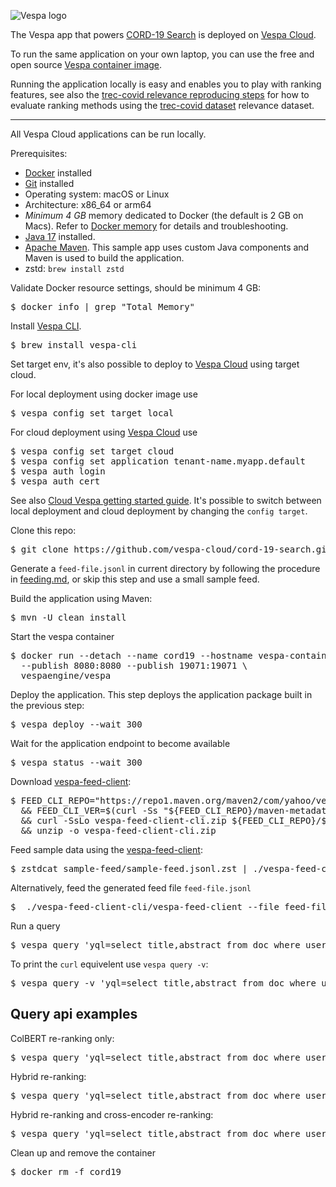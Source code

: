 <!-- Copyright Yahoo. Licensed under the terms of the Apache 2.0 license. See LICENSE in the project root. -->

![Vespa logo](https://vespa.ai/assets/vespa-logo-color.png)


The Vespa app that powers [CORD-19 Search](https://cord19.vespa.ai/) is 
deployed on [Vespa Cloud](https://cloud.vespa.ai/).

To run the same application on your own laptop, you can use the free and open source
[Vespa container image](https://hub.docker.com/r/vespaengine/vespa/). 

Running the application locally is easy and enables you to play with ranking features, 
see also the [trec-covid relevance reproducing steps](trec-covid.md) for how to evaluate ranking methods 
using the [trec-covid dataset](https://ir.nist.gov/trec-covid/) relevance dataset.

----

All Vespa Cloud applications can be run locally.

Prerequisites:
* [Docker](https://docs.docker.com/engine/installation/) installed
* [Git](https://git-scm.com/downloads) installed
* Operating system: macOS or Linux
* Architecture: x86_64 or arm64
* *Minimum 4 GB* memory dedicated to Docker (the default is 2 GB on Macs).
  Refer to [Docker memory](https://docs.vespa.ai/en/operations/docker-containers.html#memory)
  for details and troubleshooting.
* [Java 17](https://openjdk.org/projects/jdk/17/) installed. 
* [Apache Maven](https://maven.apache.org/install.html).
  This sample app uses custom Java components and Maven is used to build the application.
* zstd: `brew install zstd`

Validate Docker resource settings, should be minimum 4 GB:

<pre>
$ docker info | grep "Total Memory"
</pre>

Install [Vespa CLI](https://docs.vespa.ai/en/vespa-cli.html). 

<pre >
$ brew install vespa-cli
</pre>

Set target env, it's also possible to deploy to [Vespa Cloud](https://cloud.vespa.ai/)
using target cloud. 

For local deployment using docker image use 

<pre data-test="exec">
$ vespa config set target local
</pre>

For cloud deployment using [Vespa Cloud](https://cloud.vespa.ai/) use

<pre>
$ vespa config set target cloud
$ vespa config set application tenant-name.myapp.default
$ vespa auth login 
$ vespa auth cert
</pre>

See also [Cloud Vespa getting started guide](https://cloud.vespa.ai/en/getting-started). It's possible
to switch between local deployment and cloud deployment by changing the `config target`. 

Clone this repo:

<pre data-test="exec">
$ git clone https://github.com/vespa-cloud/cord-19-search.git &amp;&amp; cd cord-19-search
</pre>


Generate a `feed-file.jsonl` in current directory by following the procedure
in [feeding.md](feeding.md), or skip this step and use a small sample feed. 


Build the application using Maven:

<pre data-test="exec" data-test-expect="BUILD SUCCESS" data-test-timeout="600">
$ mvn -U clean install
</pre>


Start the vespa container
<pre data-test="exec">
$ docker run --detach --name cord19 --hostname vespa-container \
  --publish 8080:8080 --publish 19071:19071 \
  vespaengine/vespa
</pre>

Deploy the application. This step deploys the application package built in the previous step:

<pre data-test="exec" data-test-assert-contains="Success">
$ vespa deploy --wait 300
</pre>

Wait for the application endpoint to become available 

<pre data-test="exec">
$ vespa status --wait 300
</pre>

Download [vespa-feed-client](https://docs.vespa.ai/en/vespa-feed-client.html):

<pre data-test="exec">
$ FEED_CLI_REPO="https://repo1.maven.org/maven2/com/yahoo/vespa/vespa-feed-client-cli" \
  && FEED_CLI_VER=$(curl -Ss "${FEED_CLI_REPO}/maven-metadata.xml" | sed -n 's/.*&lt;release&gt;\(.*\)&lt;.*&gt;/\1/p') \
  && curl -SsLo vespa-feed-client-cli.zip ${FEED_CLI_REPO}/${FEED_CLI_VER}/vespa-feed-client-cli-${FEED_CLI_VER}-zip.zip \
  && unzip -o vespa-feed-client-cli.zip
</pre>

Feed sample data using the [vespa-feed-client](https://docs.vespa.ai/en/vespa-feed-client.html):
<pre data-test="exec">
$ zstdcat sample-feed/sample-feed.jsonl.zst | ./vespa-feed-client-cli/vespa-feed-client --stdin --endpoint http://localhost:8080 --show-errors
</pre>

Alternatively, feed the generated feed file `feed-file.jsonl`

<pre>
$  ./vespa-feed-client-cli/vespa-feed-client --file feed-file.jsonl --endpoint http://localhost:8080
</pre>

Run a query 

<pre data-test="exec" data-test-assert-contains='Prevention'>
$ vespa query 'yql=select title,abstract from doc where userQuery()' 'query=covid-19 prevention strategies' 'ranking=bm25'
</pre>

To print the `curl` equivelent use `vespa query -v`:

<pre>
$ vespa query -v 'yql=select title,abstract from doc where userQuery()' 'query=covid-19 prevention strategies' 'ranking=bm25'
</pre>

## Query api examples

ColBERT re-ranking only:

<pre data-test="exec" data-test-assert-contains='Prevention'>
$ vespa query 'yql=select title,abstract from doc where userQuery()' 'query=covid-19 prevention strategies' 'ranking=colbert'
</pre>

Hybrid re-ranking:
<pre data-test="exec" data-test-assert-contains='Prevention'>
$ vespa query 'yql=select title,abstract from doc where userQuery()' 'query=covid-19 prevention strategies' 'ranking=hybrid-colbert'
</pre>

Hybrid re-ranking and cross-encoder re-ranking:
<pre data-test="exec" data-test-assert-contains='Prevention'>
$ vespa query 'yql=select title,abstract from doc where userQuery()' 'query=covid-19 prevention strategies' 'ranking=hybrid-colbert' 'cross-rerank=true'
</pre>


Clean up and remove the container 
<pre data-test="after">
$ docker rm -f cord19
</pre>
